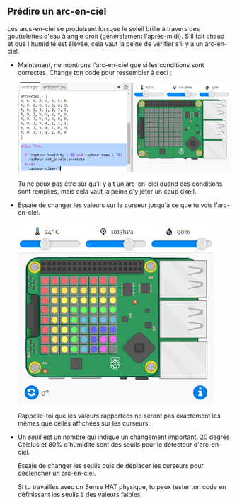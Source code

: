 ## Prédire un arc-en-ciel

Les arcs-en-ciel se produisent lorsque le soleil brille à travers des gouttelettes d'eau à angle droit (généralement l'après-midi). S'il fait chaud et que l'humidité est élevée, cela vaut la peine de vérifier s'il y a un arc-en-ciel.

+ Maintenant, ne montrons l'arc-en-ciel que si les conditions sont correctes. Change ton code pour ressembler à ceci :
    
    ![capture d'écran](images/rainbow-check.png)
    
    Tu ne peux pas être sûr qu'il y ait un arc-en-ciel quand ces conditions sont remplies, mais cela vaut la peine d'y jeter un coup d’œil.

+ Essaie de changer les valeurs sur le curseur jusqu'à ce que tu vois l'arc-en-ciel.
    
    ![capture d'écran](images/rainbow-trigger.png)
    
    Rappelle-toi que les valeurs rapportées ne seront pas exactement les mêmes que celles affichées sur les curseurs.

+ Un *seuil* est un nombre qui indique un changement important. 20 degrés Celsius et 80% d'humidité sont des seuils pour le détecteur d'arc-en-ciel.
    
    Essaie de changer les seuils puis de déplacer les curseurs pour déclencher un arc-en-ciel.
    
    Si tu travailles avec un Sense HAT physique, tu peux tester ton code en définissant les seuils à des valeurs faibles.